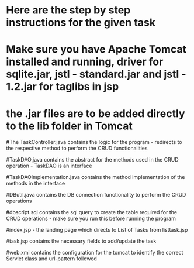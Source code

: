 # Here are the step by step instructions for the given task

# Make sure you have Apache Tomcat installed and running, driver for sqlite.jar, jstl - standard.jar and jstl - 1.2.jar for taglibs in jsp
# the .jar files are to be added directly to the lib folder in Tomcat

#The TaskController.java contains the logic for the program - redirects to the respective method to perform the CRUD functionalities

#TaskDAO.java contains the abstract for the methods used in the CRUD operation - TaskDAO is an interface

#TaskDAOImplementation.java contains the method implementation of the methods in the interface

#DButil.java contains the DB connection functionality to perform the CRUD operations

#dbscript.sql contains the sql query to create the table required for the CRUD operations - make sure you run this before running the program

#index.jsp - the landing page which directs to List of Tasks from listtask.jsp

#task.jsp contains the necessary fields to add/update the task

#web.xml contains the configuration for the tomcat to identify the correct Servlet class and url-pattern followed

